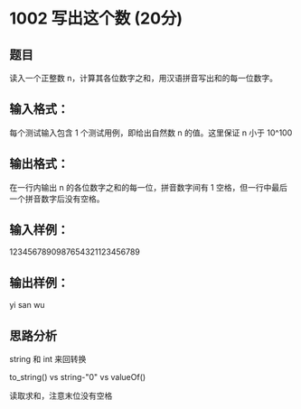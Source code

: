 # 1002 写出这个数 (20分)
## 题目
读入一个正整数 n，计算其各位数字之和，用汉语拼音写出和的每一位数字。
### 
## 输入格式：
每个测试输入包含 1 个测试用例，即给出自然数 n 的值。这里保证 n 小于 10^100
## 输出格式：
在一行内输出 n 的各位数字之和的每一位，拼音数字间有 1 空格，但一行中最后一个拼音数字后没有空格。
## 输入样例：
1234567890987654321123456789
## 输出样例： 
yi san wu
## 思路分析
string 和 int 来回转换

to_string() vs string-"0" vs valueOf()

读取求和，注意末位没有空格